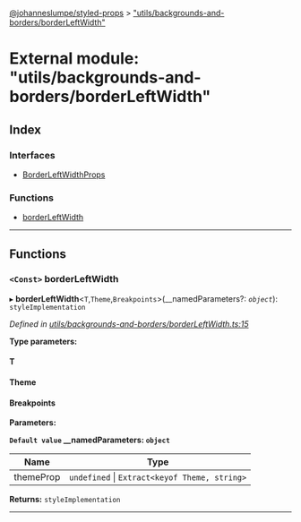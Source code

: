 [@johanneslumpe/styled-props](../README.md) > ["utils/backgrounds-and-borders/borderLeftWidth"](../modules/_utils_backgrounds_and_borders_borderleftwidth_.md)

# External module: "utils/backgrounds-and-borders/borderLeftWidth"

## Index

### Interfaces

* [BorderLeftWidthProps](../interfaces/_utils_backgrounds_and_borders_borderleftwidth_.borderleftwidthprops.md)

### Functions

* [borderLeftWidth](_utils_backgrounds_and_borders_borderleftwidth_.md#borderleftwidth)

---

## Functions

<a id="borderleftwidth"></a>

### `<Const>` borderLeftWidth

▸ **borderLeftWidth**<`T`,`Theme`,`Breakpoints`>(__namedParameters?: *`object`*): `styleImplementation`

*Defined in [utils/backgrounds-and-borders/borderLeftWidth.ts:15](https://github.com/johanneslumpe/styled-props/blob/8e709f1/src/utils/backgrounds-and-borders/borderLeftWidth.ts#L15)*

**Type parameters:**

#### T 
#### Theme 
#### Breakpoints 
**Parameters:**

**`Default value` __namedParameters: `object`**

| Name | Type |
| ------ | ------ |
| themeProp | `undefined` \| `Extract<keyof Theme, string>` |

**Returns:** `styleImplementation`

___

